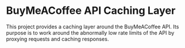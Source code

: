 # BuyMeACoffee API Caching Layer

This project provides a caching layer around the BuyMeACoffee API.
Its purpose is to work around the abnormally low rate limits of the API by proxying requests and caching responses.
